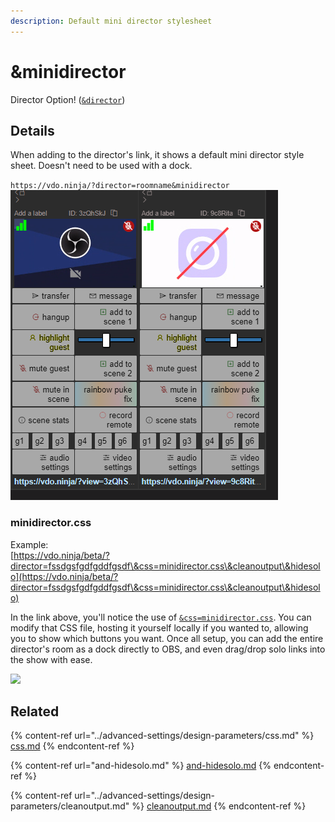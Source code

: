 ```yaml
---
description: Default mini director stylesheet
---
```


# \&minidirector

Director Option! ([`&director`](../viewers-settings/director.md))

## Details

When adding to the director's link, it shows a default mini director style sheet. Doesn't need to be used with a dock.

`https://vdo.ninja/?director=roomname&minidirector`![](../.gitbook/assets/image.png)

### minidirector.css

Example:\
[https://vdo.ninja/beta/?director=fssdgsfgdfgddfgsdf\&css=minidirector.css\&cleanoutput\&hidesolo](https://vdo.ninja/beta/?director=fssdgsfgdfgddfgsdf\&css=minidirector.css\&cleanoutput\&hidesolo)

In the link above, you'll notice the use of [`&css=minidirector.css`](../advanced-settings/design-parameters/css.md). You can modify that CSS file, hosting it yourself locally if you wanted to, allowing you to show which buttons you want. Once all setup, you can add the entire director's room as a dock directly to OBS, and even drag/drop solo links into the show with ease.

![](<../.gitbook/assets/image (96).png>)

## Related

{% content-ref url="../advanced-settings/design-parameters/css.md" %}
[css.md](../advanced-settings/design-parameters/css.md)
{% endcontent-ref %}

{% content-ref url="and-hidesolo.md" %}
[and-hidesolo.md](and-hidesolo.md)
{% endcontent-ref %}

{% content-ref url="../advanced-settings/design-parameters/cleanoutput.md" %}
[cleanoutput.md](../advanced-settings/design-parameters/cleanoutput.md)
{% endcontent-ref %}
